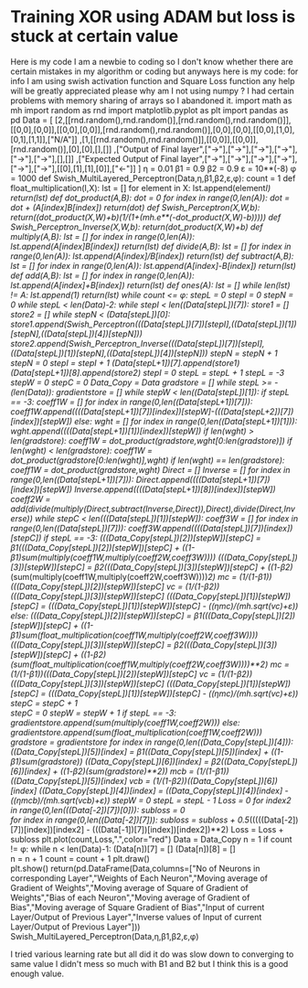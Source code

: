 
# Training XOR using ADAM but loss is stuck at certain value

Here is my code I am a newbie to coding so I don't know whether there are certain mistakes in my algorithm or coding but anyways here is my code: for info I am using swish activation function and Square Loss function any help will be greatly appreciated please why am I not using numpy ? I had certain problems with memory sharing of arrays so I abandoned it.
import math as mh
import random as rnd
import matplotlib.pyplot as plt
import pandas as pd
Data = [
         [2,[[rnd.random(),rnd.random()],[rnd.random(),rnd.random()]],[[0,0],[0,0]],[[0,0],[0,0]],[rnd.random(),rnd.random()],[0,0],[0,0],[[0,0],[1,0],[0,1],[1,1]],["N/A"]]
        ,[1,[[rnd.random(),rnd.random()]],[[0,0]],[[0,0]],[rnd.random()],[0],[0],[],[]]
        ,["Output of Final layer",["→"],["→"],["→"],["→"],["→"],["→"],[],[]]
        ,["Expected Output of Final layer",["→"],["→"],["→"],["→"],["→"],["→"],[[0],[1],[1],[0]],["←"]]
       ]
η = 0.01
β1 = 0.9
β2 = 0.9
ε = 10**(-8)
φ = 1000
def Swish_MultiLayered_Perceptron(Data,η,β1,β2,ε,φ):
    count = 1
    def float_multiplication(I,X):
        lst = []
        for element in X:
            lst.append(element*I)
        return(lst)
    def dot_product(A,B):
        dot = 0
        for index in range(0,len(A)):
            dot = dot + (A[index]*B[index])
        return(dot)
    def Swish_Perceptron(X,W,b):
        return((dot_product(X,W)+b)*(1/(1+(mh.e**(-dot_product(X,W)-b)))))
    def Swish_Perceptron_Inverse(X,W,b):
        return(dot_product(X,W)+b)
    def multiply(A,B):
        lst = []
        for index in range(0,len(A)):
            lst.append(A[index]*B[index])
        return(lst)
    def divide(A,B):
        lst = []
        for index in range(0,len(A)):
            lst.append(A[index]/B[index])
        return(lst)
    def subtract(A,B):
        lst = []
        for index in range(0,len(A)):
            lst.append(A[index]-B[index])
        return(lst)
    def add(A,B):
        lst = []
        for index in range(0,len(A)):
            lst.append(A[index]+B[index])
        return(lst)
    def ones(A):
        lst = []
        while len(lst) != A:
            lst.append(1)
        return(lst)
    while count <= φ:
        stepL = 0
        stepI = 0
        stepN = 0
        while stepL < len(Data)-2:
            while stepI < len((Data[stepL])[7]):
                store1 = []
                store2 = []
                while stepN < (Data[stepL])[0]:
                    store1.append(Swish_Perceptron(((Data[stepL])[7])[stepI],((Data[stepL])[1])[stepN],((Data[stepL])[4])[stepN]))
                    store2.append(Swish_Perceptron_Inverse(((Data[stepL])[7])[stepI],((Data[stepL])[1])[stepN],((Data[stepL])[4])[stepN]))
                    stepN = stepN + 1
                stepN = 0
                stepI = stepI + 1
                (Data[stepL+1])[7].append(store1)
                (Data[stepL+1])[8].append(store2)
            stepI = 0
            stepL = stepL + 1
        stepL = -3
        stepW = 0
        stepC = 0
        Data_Copy = Data
        gradstore = []
        while stepL >= -(len(Data)):
            gradientstore = []
            while stepW < len((Data[stepL])[1]):
                if stepL == -3:
                    coeff1W = []
                    for index in range(0,len((Data[stepL+1])[7])):
                        coeff1W.append((((Data[stepL+1])[7])[index])[stepW]-(((Data[stepL+2])[7])[index])[stepW])
                else:
                    wght = []
                    for index in range(0,len((Data[stepL+1])[1])):
                        wght.append((((Data[stepL+1])[1])[index])[stepW])
                    if len(wght) > len(gradstore):
                        coeff1W = dot_product(gradstore,wght[0:len(gradstore)])
                    if len(wght) < len(gradstore):
                        coeff1W = dot_product(gradstore[0:len(wght)],wght)
                    if len(wght) == len(gradstore):
                        coeff1W = dot_product(gradstore,wght)
                Direct = []
                Inverse = []
                for index in range(0,len((Data[stepL+1])[7])):
                    Direct.append((((Data[stepL+1])[7])[index])[stepW])
                    Inverse.append((((Data[stepL+1])[8])[index])[stepW])
                coeff2W = add(divide(multiply(Direct,subtract(Inverse,Direct)),Direct),divide(Direct,Inverse))
                while stepC < len(((Data[stepL])[1])[stepW]):
                    coeff3W = []
                    for index in range(0,len((Data[stepL])[7])):
                        coeff3W.append((((Data[stepL])[7])[index])[stepC])
                    if stepL == -3:
                        (((Data_Copy[stepL])[2])[stepW])[stepC] = β1*(((Data_Copy[stepL])[2])[stepW])[stepC] + ((1-β1)*sum(multiply(coeff1W,multiply(coeff2W,coeff3W))))
                        (((Data_Copy[stepL])[3])[stepW])[stepC] = β2*(((Data_Copy[stepL])[3])[stepW])[stepC] + ((1-β2)*(sum(multiply(coeff1W,multiply(coeff2W,coeff3W))))**2)
                        mc = (1/(1-β1))*(((Data_Copy[stepL])[2])[stepW])[stepC]
                        vc = (1/(1-β2))*(((Data_Copy[stepL])[3])[stepW])[stepC]
                        (((Data_Copy[stepL])[1])[stepW])[stepC] = (((Data_Copy[stepL])[1])[stepW])[stepC] - ((η*mc)/(mh.sqrt(vc)+ε))
                    else:
                        (((Data_Copy[stepL])[2])[stepW])[stepC] = β1*(((Data_Copy[stepL])[2])[stepW])[stepC] + ((1-β1)*sum(float_multiplication(coeff1W,multiply(coeff2W,coeff3W))))
                        (((Data_Copy[stepL])[3])[stepW])[stepC] = β2*(((Data_Copy[stepL])[3])[stepW])[stepC] + ((1-β2)*(sum(float_multiplication(coeff1W,multiply(coeff2W,coeff3W))))**2)
                        mc = (1/(1-β1))*(((Data_Copy[stepL])[2])[stepW])[stepC]
                        vc = (1/(1-β2))*(((Data_Copy[stepL])[3])[stepW])[stepC]
                        (((Data_Copy[stepL])[1])[stepW])[stepC] = (((Data_Copy[stepL])[1])[stepW])[stepC] - ((η*mc)/(mh.sqrt(vc)+ε))
                    stepC = stepC + 1                                                      
                stepC = 0
                stepW = stepW + 1
                if stepL == -3:
                    gradientstore.append(sum(multiply(coeff1W,coeff2W)))
                else:
                    gradientstore.append(sum(float_multiplication(coeff1W,coeff2W)))
            gradstore = gradientstore
            for index in range(0,len((Data_Copy[stepL])[4])):                                                                                      
                ((Data_Copy[stepL])[5])[index] = β1*((Data_Copy[stepL])[5])[index] + ((1-β1)*sum(gradstore))
                ((Data_Copy[stepL])[6])[index] = β2*((Data_Copy[stepL])[6])[index] + ((1-β2)*(sum(gradstore)**2))
                mcb = (1/(1-β1))*((Data_Copy[stepL])[5])[index]
                vcb = (1/(1-β2))*((Data_Copy[stepL])[6])[index]
                ((Data_Copy[stepL])[4])[index] = ((Data_Copy[stepL])[4])[index] - ((η*mcb)/(mh.sqrt(vcb)+ε))
            stepW = 0
            stepL = stepL - 1
        Loss = 0
        for index2 in range(0,len(((Data[-2])[7])[0])):
            subloss = 0                                                           
            for index in range(0,len((Data[-2])[7])):
                subloss = subloss + 0.5*(((((Data[-2])[7])[index])[index2] - (((Data[-1])[7])[index])[index2])**2)
            Loss = Loss + subloss
        plt.plot(count,Loss,".",color="red")
        Data = Data_Copy
        n = 1
        if count != φ:
            while n < len(Data)-1:
                (Data[n])[7] = []
                (Data[n])[8] = []  
                n = n + 1
        count = count + 1
    plt.draw()         
    plt.show()
    return(pd.DataFrame(Data,columns=["No of Neurons in corresponding Layer","Weights of Each Neuron","Moving average of Gradient of Weights","Moving average of Square of Gradient of Weights","Bias of each Neuron","Moving average of Gradient of Bias","Moving average of Square Gradient of Bias","Input of current Layer/Output of Previous Layer","Inverse values of Input of current Layer/Output of Previous Layer"]))
Swish_MultiLayered_Perceptron(Data,η,β1,β2,ε,φ)

I tried various learning rate but all did it do was slow down to converging to same value I didn't mess so much with B1 and B2 but I think this is a good enough value.

        